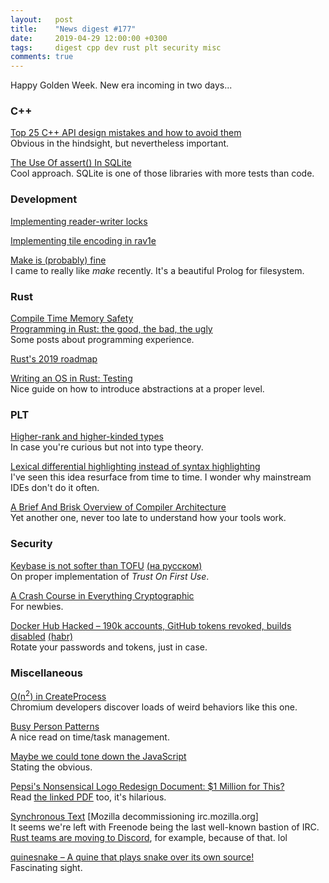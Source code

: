 ```yaml
---
layout:   post
title:    "News digest #177"
date:     2019-04-29 12:00:00 +0300
tags:     digest cpp dev rust plt security misc
comments: true
---
```


Happy Golden Week. New era incoming in two days...

### C++

[Top 25 C++ API design mistakes and how to avoid them](https://www.acodersjourney.com/top-25-cplusplus-api-design-mistakes-and-how-to-avoid-them/)<br/>
Obvious in the hindsight, but nevertheless important.

[The Use Of assert() In SQLite](https://www.sqlite.org/assert.html)<br/>
Cool approach. SQLite is one of those libraries with more tests than code.

### Development

[Implementing reader-writer locks](https://eli.thegreenplace.net/2019/implementing-reader-writer-locks/)

[Implementing tile encoding in rav1e](https://blog.rom1v.com/2019/04/implementing-tile-encoding-in-rav1e/)

[Make is (probably) fine](https://blog.yossarian.net/2019/04/23/Make-is-probably-fine)<br/>
I came to really like _make_ recently. It's a beautiful Prolog for filesystem.

### Rust

[Compile Time Memory Safety](https://kkimdev.github.io/posts/2019/04/22/Rust-Compile-Time-Memory-Safety.html)<br/>
[Programming in Rust: the good, the bad, the ugly](https://hackernoon.com/programming-in-rust-the-good-the-bad-the-ugly-d06f8d8b7738)<br/>
Some posts about programming experience.

[Rust's 2019 roadmap](https://blog.rust-lang.org/2019/04/23/roadmap.html)

[Writing an OS in Rust: Testing](https://os.phil-opp.com/testing/)<br/>
Nice guide on how to introduce abstractions at a proper level.

### PLT

[Higher-rank and higher-kinded types](https://www.stephanboyer.com/post/115/higher-rank-and-higher-kinded-types)<br/>
In case you're curious but not into type theory.

[Lexical differential highlighting instead of syntax highlighting](https://wordsandbuttons.online/lexical_differential_highlighting_instead_of_syntax_highlighting.html)<br/>
I've seen this idea resurface from time to time. I wonder why mainstream IDEs don't do it often.

[A Brief And Brisk Overview of Compiler Architecture](https://blog.felixangell.com/compilers-brief-and-brisk)<br/>
Yet another one, never too late to understand how your tools work.

### Security

[Keybase is not softer than TOFU](https://keybase.io/blog/chat-apps-softer-than-tofu) [(на русском)](https://habr.com/ru/post/449350/)<br/>
On proper implementation of _Trust On First Use_.

[A Crash Course in Everything Cryptographic](https://medium.com/@lduck11007/a-crash-course-in-everything-cryptographic-50daa0fda482)<br/>
For newbies.

[Docker Hub Hacked – 190k accounts, GitHub tokens revoked, builds disabled](https://news.ycombinator.com/item?id=19763413) [(habr)](https://habr.com/ru/company/itsumma/blog/449746/)<br/>
Rotate your passwords and tokens, just in case.

### Miscellaneous

[O(n<sup>2</sup>) in CreateProcess](https://randomascii.wordpress.com/2019/04/21/on2-in-createprocess/)<br/>
Chromium developers discover loads of weird behaviors like this one.

[Busy Person Patterns](https://hillside.net/plop/2006/Papers/Library/PLoP%20Busy%20Person%20Pattern%20v8.pdf)<br/>
A nice read on time/task management.

[Maybe we could tone down the JavaScript](https://eev.ee/blog/2016/03/06/maybe-we-could-tone-down-the-javascript/)<br/>
Stating the obvious.

[Pepsi's Nonsensical Logo Redesign Document: $1 Million for This?](https://www.cbsnews.com/news/pepsis-nonsensical-logo-redesign-document-1-million-for-this/)<br/>
Read [the linked PDF](https://jimedwardsnrx.files.wordpress.com/2009/02/pepsi_gravitational_field.pdf) too, it's hilarious.

[Synchronous Text](http://exple.tive.org/blarg/2019/04/26/synchronous-text/) [Mozilla decommissioning irc.mozilla.org]<br/>
It seems we're left with Freenode being the last well-known bastion of IRC.<br/>
[Rust teams are moving to Discord](https://blog.rust-lang.org/2019/04/26/Mozilla-IRC-Sunset-and-the-Rust-Channel.html), for example, because of that. lol

[quinesnake – A quine that plays snake over its own source!](https://github.com/taylorconor/quinesnake)<br/>
Fascinating sight.
